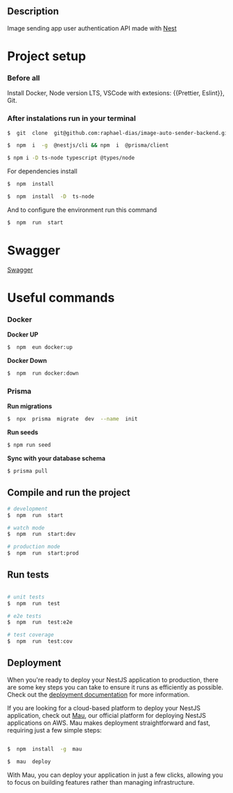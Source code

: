 ## Description

Image sending app user authentication API made with [Nest](https://github.com/nestjs/nest) 

 

# Project setup
### Before all
Install Docker,
Node version LTS,
VSCode with extesions: {{Prettier, Eslint}},
Git.

### After instalations run in your terminal

```bash
$  git  clone  git@github.com:raphael-dias/image-auto-sender-backend.git

$  npm  i  -g  @nestjs/cli && npm  i  @prisma/client

$ npm i -D ts-node typescript @types/node
```
For dependencies install
```bash
$  npm  install  
```
```bash
$  npm  install  -D  ts-node
```
And to configure the environment run this command
```bash
$  npm  run  start
```

# Swagger

[Swagger](http://localhost:3000/api) 

# Useful commands

### Docker 

**Docker UP**
```bash
$  npm  eun docker:up
```
**Docker Down**
```bash
$  npm  run docker:down
```
### Prisma
**Run migrations**
```bash
$  npx  prisma  migrate  dev  --name  init
```
**Run seeds**
```bash
$ npm run seed
```
**Sync with your database schema**
```bash
$ prisma pull
```

## Compile and run the project
```bash
# development
$  npm  run  start

# watch mode
$  npm  run  start:dev

# production mode
$  npm  run  start:prod

```
## Run tests
```bash

# unit tests
$  npm  run  test

# e2e tests
$  npm  run  test:e2e

# test coverage
$  npm  run  test:cov

```
## Deployment
When you're ready to deploy your NestJS application to production, there are some key steps you can take to ensure it runs as efficiently as possible. Check out the [deployment documentation](https://docs.nestjs.com/deployment) for more information.

If you are looking for a cloud-based platform to deploy your NestJS application, check out [Mau](https://mau.nestjs.com), our official platform for deploying NestJS applications on AWS. Mau makes deployment straightforward and fast, requiring just a few simple steps:

```bash

$  npm  install  -g  mau

$  mau  deploy

```

With Mau, you can deploy your application in just a few clicks, allowing you to focus on building features rather than managing infrastructure.
